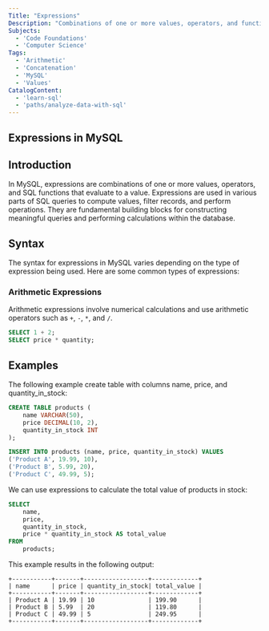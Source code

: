 ```yaml
---
Title: "Expressions"
Description: "Combinations of one or more values, operators, and functions that evaluate to produce a result."
Subjects:
  - 'Code Foundations'
  - 'Computer Science'
Tags:
  - 'Arithmetic'
  - 'Concatenation'
  - 'MySQL'
  - 'Values'
CatalogContent:
  - 'learn-sql'
  - 'paths/analyze-data-with-sql'
---
```


## Expressions in MySQL

## Introduction

In MySQL, expressions are combinations of one or more values, operators, and SQL functions that evaluate to a value. Expressions are used in various parts of SQL queries to compute values, filter records, and perform operations. They are fundamental building blocks for constructing meaningful queries and performing calculations within the database.

## Syntax

The syntax for expressions in MySQL varies depending on the type of expression being used. Here are some common types of expressions:

### Arithmetic Expressions

Arithmetic expressions involve numerical calculations and use arithmetic operators such as `+`, `-`, `*`, and `/`.

``` sql
SELECT 1 + 2;
SELECT price * quantity;
```

## Examples

The following example create table with columns name, price, and quantity_in_stock:

``` sql
CREATE TABLE products (
    name VARCHAR(50),
    price DECIMAL(10, 2),
    quantity_in_stock INT
);
```

``` sql
INSERT INTO products (name, price, quantity_in_stock) VALUES
('Product A', 19.99, 10),
('Product B', 5.99, 20),
('Product C', 49.99, 5);
```

We can use expressions to calculate the total value of products in stock:

``` sql
SELECT
    name,
    price,
    quantity_in_stock,
    price * quantity_in_stock AS total_value
FROM
    products;
```
    
This example results in the following output:

```shell
+-----------+-------+------------------+-------------+
| name      | price | quantity_in_stock| total_value |
+-----------+-------+------------------+-------------+
| Product A | 19.99 | 10               | 199.90      |
| Product B | 5.99  | 20               | 119.80      |
| Product C | 49.99 | 5                | 249.95      |
+-----------+-------+------------------+-------------+
```
